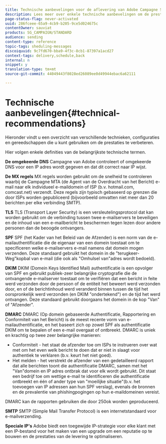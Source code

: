 ```yaml
---
title: Technische aanbevelingen voor de aflevering van Adobe Campagne Standard
description: Lees meer over enkele technische aanbevelingen om de prestaties te verbeteren met Adobe Campagne Standard.
page-status-flag: never-activated
uuid: 286fceee-65a9-4cb9-b205-9ce5d024675c
contentOwner: sauviat
products: SG_CAMPAIGN/STANDARD
audience: sending
content-type: reference
topic-tags: sheduling-messages
discoiquuid: 9c7fd670-bba9-4f3c-8cb1-87397a1acd27
context-tags: delivery,schedule,back
internal: n
snippet: y
translation-type: tm+mt
source-git-commit: 44049443f8028ed26089ee0d49944ebac6a62111

---
```



# Technische aanbevelingen{#technical-recommendations}

Hieronder vindt u een overzicht van verschillende technieken, configuraties en gereedschappen die u kunt gebruiken om de prestaties te verbeteren.

Hier volgen enkele definities van de belangrijkste technische termen.

**De omgekeerde DNS** Campagne van Adobe controleert of omgekeerde DNS voor een IP adres wordt gegeven en dat dit correct naar IP wijst.

**De MX regels** MX regels worden gebruikt om de snelheid te controleren waarbij de Campagne MTA (de Agent van de Overdracht van het Bericht) e-mail naar elk individueel e-maildomein of ISP (b.v. hotmail.com, comcast.net) verzendt. Deze regels zijn typisch gebaseerd op grenzen die door ISPs worden gepubliceerd (bijvoorbeeld omvatten niet meer dan 20 berichten per elke verbinding SMTP).

**TLS** TLS (Transport Layer Security) is een versleutelingsprotocol dat kan worden gebruikt om de verbinding tussen twee e-mailservers te beveiligen en de inhoud van een e-mailbericht te beschermen tegen lezen door andere personen dan de beoogde ontvangers.

**SPF** SPF (het Kader van het Beleid van de Afzender) is een norm van de e-mailauthentificatie die de eigenaar van een domein toestaat om te specificeren welke e-mailservers e-mail namens dat domein mogen verzenden. Deze standaard gebruikt het domein in de &quot;terugkeer-Weg&quot;kopbal van e-mail (die ook als &quot;Omhulsel van&quot;adres wordt bedoeld).

**DKIM** DKIM (Domein Keys Identified Mail) authentificatie is een opvolger van SPF en gebruikt publiek-zeer belangrijke cryptografie die de ontvangende e-mailserver toestaat om te verifiëren dat een bericht in feite werd verzonden door de persoon of de entiteit het beweert werd verzonden door, en of de berichtinhoud werd veranderd binnen tussen de tijd het oorspronkelijk werd verzonden (en DKIM &quot;ondertekend&quot;) en de tijd het werd ontvangen. Deze standaard gebruikt doorgaans het domein in de kop &quot;Van&quot; of &quot;Afzender&quot;.

**DMARC** DMARC (Op domein gebaseerde Authentificatie, Rapportering en Conformiteit van het Bericht) is de meest recente vorm van e-mailauthentificatie, en het baseert zich op zowel SPF als authentificatie DKIM om te bepalen of een e-mail overgaat of ontbreekt. DMARC is uniek en krachtig op twee zeer belangrijke manieren:
* Conformiteit - het staat de afzender toe om ISPs te instrueren over wat met om het even welk bericht te doen dat er niet in slaagt voor authentiek te verklaren (b.v. keurt het niet goed).
* Het melden - het verstrekt de afzender van een gedetailleerd rapport dat alle berichten toont die authentificatie DMARC, samen met het &quot;Van&quot;domein en IP adres ontbrak dat voor elk wordt gebruikt. Dit staat een bedrijf toe om wettige e-mail te identificeren die authentificatie ontbreekt en één of ander type van &quot;moeilijke situatie&quot;(b.v. het toevoegen van IP adressen aan hun SPF verslag), evenals de bronnen en de prevalentie van phishingpogingen op hun e-maildomeinen vereist.

DMARC kan de rapporten gebruiken die door 250ok worden geproduceerd.

**SMTP** SMTP (Simple Mail Transfer Protocol) is een internetstandaard voor e-mailverzending.

**Speciale IP&#39;s** Adobe biedt een toegewijde IP-strategie voor elke klant met een IP-bestand voor het maken van een upgrade om een reputatie op te bouwen en de prestaties van de levering te optimaliseren.
